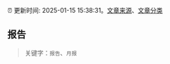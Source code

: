 :alarm_clock: 更新时间: 2025-01-15 15:38:31。[文章来源](/README.md)、[文章分类](/TAGS.md)

## 报告


> 关键字：`报告`、`月报`



